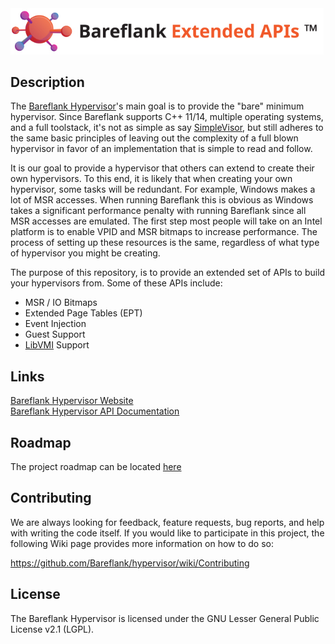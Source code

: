 <img src="https://github.com/Bareflank/extended_apis/raw/master/doc/images/bareflank_extended_apis_logo.jpg" width="501">

## Description

The [Bareflank Hypervisor](https://github.com/Bareflank/hypervisor)'s main 
goal is to provide the "bare" minimum hypervisor. Since Bareflank supports 
C++ 11/14, multiple operating systems, and a full toolstack, it's not as 
simple as say [SimpleVisor](https://github.com/ionescu007/SimpleVisor),
but still adheres to the same basic principles of leaving out the complexity 
of a full blown hypervisor in favor of an implementation that is simple to 
read and follow. 

It is our goal to provide a hypervisor that others can extend to create 
their own hypervisors. To this end, it is likely that when creating your
own hypervisor, some tasks will be redundant. For example, Windows 
makes a lot of MSR accesses. When running Bareflank this is obvious as
Windows takes a significant performance penalty with running Bareflank 
since all MSR accesses are emulated. The first step most people will take 
on an Intel platform is to enable VPID and MSR bitmaps to increase 
performance. The process of setting up these resources is the same, 
regardless of what type of hypervisor you might be creating. 

The purpose of this repository, is to provide an extended set of APIs to 
build your hypervisors from. Some of these APIs include:

- MSR / IO Bitmaps
- Extended Page Tables (EPT)
- Event Injection
- Guest Support
- [LibVMI](https://github.com/libvmi/libvmi) Support

## Links

[Bareflank Hypervisor Website](http://bareflank.github.io/hypervisor/) <br>
[Bareflank Hypervisor API Documentation](http://bareflank.github.io/hypervisor/html/)

## Roadmap

The project roadmap can be located [here](https://github.com/Bareflank/hypervisor/projects)

## Contributing

We are always looking for feedback, feature requests, bug reports, and
help with writing the code itself. If you would like to participate in
this project, the following Wiki page provides more information on how
to do so:

https://github.com/Bareflank/hypervisor/wiki/Contributing

## License

The Bareflank Hypervisor is licensed under the GNU Lesser General Public License
v2.1 (LGPL).

